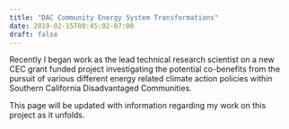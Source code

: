 ```yaml
---
title: "DAC Community Energy System Transformations"
date: 2019-02-15T08:45:02-07:00
draft: false
---
```


Recently I began work as the lead technical research scientist on a new CEC grant funded project investigating the potential co-benefits from the pursuit of various different energy related climate action policies within Southern California Disadvantaged Communities. 

This page will be updated with information regarding my work on this project as it unfolds. 
